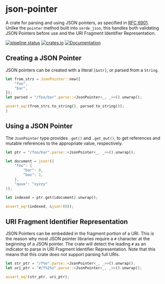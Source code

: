# json-pointer

A crate for parsing and using JSON pointers, as specified in [RFC
6901](https://tools.ietf.org/html/rfc6901). Unlike the `pointer` method
built into `serde_json`, this handles both validating JSON Pointers before
use and the URI Fragment Identifier Representation.

[![pipeline status](https://gitlab.com/jmap-rs/json-pointer/badges/master/pipeline.svg)](https://gitlab.com/jmap-rs/json-pointer/-/commits/master)
[![crates.io](https://img.shields.io/crates/v/json-pointer.svg)](https://crates.io/crates/json-pointer)
[![Documentation](https://docs.rs/json-pointer/badge.svg)](https://docs.rs/json-pointer)

## Creating a JSON Pointer

JSON pointers can be created with a literal `[&str]`, or parsed from a `String`.

```rust
let from_strs = JsonPointer::new([
    "foo",
    "bar",
]);
let parsed = "/foo/bar".parse::<JsonPointer<_, _>>().unwrap();

assert_eq!(from_strs.to_string(), parsed.to_string());
}
```

## Using a JSON Pointer

The `JsonPointer` type provides `.get()` and `.get_mut()`, to get references
and mutable references to the appropriate value, respectively.

```rust
let ptr = "/foo/bar".parse::<JsonPointer<_, _>>().unwrap();

let document = json!({
    "foo": {
        "bar": 0,
        "baz": 1,
    },
    "quux": "xyzzy"
});

let indexed = ptr.get(&document).unwrap();

assert_eq!(indexed, &json!(0));
```

## URI Fragment Identifier Representation

JSON Pointers can be embedded in the fragment portion of a URI. This is the
reason why most JSON pointer libraries require a `#` character at the beginning
of a JSON pointer. The crate will detect the leading `#` as an indicator to
parse in URI Fragment Identifier Representation. Note that this means that this
crate does not support parsing full URIs.

```rust
let str_ptr = "/f%o".parse::<JsonPointer<_, _>>().unwrap();
let uri_ptr = "#/f%25o".parse::<JsonPointer<_, _>>().unwrap();

assert_eq!(str_ptr, uri_ptr);
```
